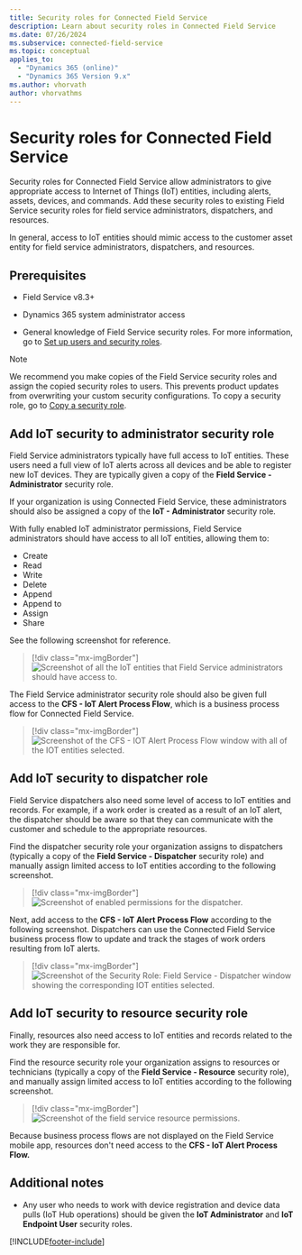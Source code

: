 ```yaml
---
title: Security roles for Connected Field Service
description: Learn about security roles in Connected Field Service
ms.date: 07/26/2024
ms.subservice: connected-field-service
ms.topic: conceptual
applies_to: 
  - "Dynamics 365 (online)"
  - "Dynamics 365 Version 9.x"
ms.author: vhorvath
author: vhorvathms
---
```


# Security roles for Connected Field Service

Security roles for Connected Field Service allow administrators to give appropriate access to Internet of Things (IoT) entities, including alerts, assets, devices, and commands. Add these security roles to existing Field Service security roles for field service administrators, dispatchers, and resources.

In general, access to IoT entities should mimic access to the customer asset entity for field service administrators, dispatchers, and resources.

## Prerequisites

- Field Service v8.3+

- Dynamics 365 system administrator access

- General knowledge of Field Service security roles. For more information, go to [Set up users and security roles](users-licenses-permissions.md).

> [!Note]
> We recommend you make copies of the Field Service security roles and assign the copied security roles to users. This prevents product updates from overwriting your custom security configurations. To copy a security role, go to [Copy a security role](/power-platform/admin/database-security).

## Add IoT security to administrator security role

Field Service administrators typically have full access to IoT entities. These users need a full view of IoT alerts across all devices and be able to register new IoT devices. They are typically given a copy of the **Field Service - Administrator** security role. 

If your organization is using Connected Field Service, these administrators should also be assigned a copy of the **IoT - Administrator** security role.

With fully enabled IoT administrator permissions, Field Service administrators should have access to all IoT entities, allowing them to: 

- Create
- Read
- Write
- Delete
- Append
- Append to
- Assign
- Share

See the following screenshot for reference.

> [!div class="mx-imgBorder"]
> ![Screenshot of all the IoT entities that Field Service administrators should have access to.](media/cfs-security-role-administrator.png)

The Field Service administrator security role should also be given full access to the **CFS - IoT Alert Process Flow**, which is a business process flow for Connected Field Service. 

> [!div class="mx-imgBorder"]
> ![Screenshot of the CFS - IOT Alert Process Flow window with all of the IOT entities selected.](media/cfs-security-role-administrator-bpf.png)

## Add IoT security to dispatcher role

Field Service dispatchers also need some level of access to IoT entities and records. For example, if a work order is created as a result of an IoT alert, the dispatcher should be aware so that they can communicate with the customer and schedule to the appropriate resources.

Find the dispatcher security role your organization assigns to dispatchers (typically a copy of the **Field Service - Dispatcher** security role) and manually assign limited access to IoT entities according to the following screenshot.

> [!div class="mx-imgBorder"]
> ![Screenshot of enabled permissions for the dispatcher.](media/cfs-security-role-dispatcher.png)

Next, add access to the **CFS - IoT Alert Process Flow** according to the following screenshot. Dispatchers can use the Connected Field Service business process flow to update and track the stages of work orders resulting from IoT alerts.

> [!div class="mx-imgBorder"]
> ![Screenshot of the Security Role: Field Service - Dispatcher window showing the corresponding IOT entities selected.](media/cfs-security-role-dispatcher-bpf.png)

## Add IoT security to resource security role

Finally, resources also need access to IoT entities and records related to the work they are responsible for.

Find the resource security role your organization assigns to resources or technicians (typically a copy of the **Field Service - Resource** security role), and manually assign limited access to IoT entities according to the following screenshot.

> [!div class="mx-imgBorder"]
> ![Screenshot of the field service resource permissions.](media/cfs-security-role-resource.png)

Because business process flows are not displayed on the Field Service mobile app, resources don't need access to the **CFS - IoT Alert Process Flow.**

## Additional notes

- Any user who needs to work with device registration and device data pulls (IoT Hub operations) should be given the **IoT Administrator** and **IoT Endpoint User** security roles.

[!INCLUDE[footer-include](../includes/footer-banner.md)]
